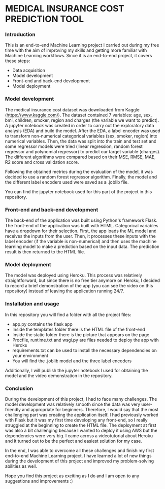 # MEDICAL INSURANCE COST PREDICTION TOOL

### Introduction

This is an end-to-end Machine Learning project I carried out during my free time with the aim of improving my skills and getting more familiar with Machine Learning workflows.
Since it is an end-to-end project, it covers these steps:

- Data acquisition
- Model development
- Front-end and back-end development
- Model deployment

### Model development
The medical insurance cost dataset was downloaded from Kaggle (https://www.kaggle.com/). The dataset contained 7 variables: age, sex, bmi, children, smoker, region and charges (the variable we want to predict). A jupyter notebook was created in order to carry out the exploratory data analysis (EDA) and build the model. After the EDA, a label encoder was used to transform non-numerical categorical variables (sex, smoker, region) into numerical variables. Then, the data was split into the train and test set and some regressor models were tried (linear regression, random forest regressor and polynomial regressor) to predict our target variable (charges). The different algorithms were compared based on their MSE, RMSE, MAE, R2 score and cross validation score. 

Following the obtained metrics during the evaluation of the model, it was decided to use a random forest regressor algorithm. Finally, the model and the different label encoders used were saved as a .joblib file.

You can find the jupyter notebook used for this part of the project in this repository. 


### Front-end and back-end development
The back-end of the application was built using Python's framework Flask. 
The front-end of the application was built with HTML. Categorical variables have a dropdown for their selection. 
First, the app loads the ML model and receives the inputs from the user. Then, it processes these inputs with the label encoder (if the variable is non-numerical) and then uses the machine learning model to make a prediction based on the input data. The prediction result is then returned to the HTML file. 


### Model deployment
The model was deployed using Heroku. This process was relatively straightforward, but since there is no free tier anymore on Heroku, I decided to record a brief demonstration of the app (you can see the video on this repository) instead of leaving the application running 24/7.


### Installation and usage
In this repository you will find a folder with all the project files: 

- app.py contains the flask app
- Inside the templates folder there is the HTML file of the front-end
- Inside the static folder there is the picture that appears on the page
- Procfile, runtime.txt and wsgi.py are files needed to deploy the app with Heroku
- requirements.txt can be used to install the necessary dependencies on your environment
- You will find the .joblib model and the three label encoders

Additionally, I will publish the jupyter notebook I used for obtaining the model and the video demonstration in the repository. 


### Conclusion
During the development of this project, I had to face many challenges. The model development was relatively smooth since the data was very user-friendly and appropriate for beginners. Therefore, I would say that the most challenging part was creating the application itself. I had previously worked with Flask but it was my first time developing any front-end, so I really struggled at the beginning to create the HTML file. The deployment at first was also a bit challenging because I wanted to deploy it using AWS but the dependencies were very big. I came across a videotutorial about Heroku and it turned out to be the perfect and easiest solution for my case. 

In the end, I was able to overcome all these challenges and finish my first end-to-end Machine Learning project. I have learned a lot of new things during the development of this project and improved my problem-solving abilities as well. 

Hope you find this project as exciting as I do and I am open to any suggestions and improvements :)


